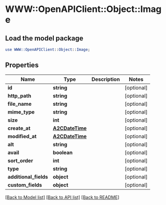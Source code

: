 # WWW::OpenAPIClient::Object::Image

## Load the model package
```perl
use WWW::OpenAPIClient::Object::Image;
```

## Properties
Name | Type | Description | Notes
------------ | ------------- | ------------- | -------------
**id** | **string** |  | [optional] 
**http_path** | **string** |  | [optional] 
**file_name** | **string** |  | [optional] 
**mime_type** | **string** |  | [optional] 
**size** | **int** |  | [optional] 
**create_at** | [**A2CDateTime**](A2CDateTime.md) |  | [optional] 
**modified_at** | [**A2CDateTime**](A2CDateTime.md) |  | [optional] 
**alt** | **string** |  | [optional] 
**avail** | **boolean** |  | [optional] 
**sort_order** | **int** |  | [optional] 
**type** | **string** |  | [optional] 
**additional_fields** | **object** |  | [optional] 
**custom_fields** | **object** |  | [optional] 

[[Back to Model list]](../README.md#documentation-for-models) [[Back to API list]](../README.md#documentation-for-api-endpoints) [[Back to README]](../README.md)


